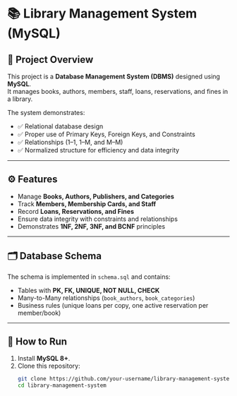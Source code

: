 # 📚 Library Management System (MySQL)

## 📌 Project Overview
This project is a **Database Management System (DBMS)** designed using **MySQL**.  
It manages books, authors, members, staff, loans, reservations, and fines in a library.  

The system demonstrates:
- ✅ Relational database design
- ✅ Proper use of Primary Keys, Foreign Keys, and Constraints
- ✅ Relationships (1–1, 1–M, and M–M)
- ✅ Normalized structure for efficiency and data integrity

---

## ⚙️ Features
- Manage **Books, Authors, Publishers, and Categories**
- Track **Members, Membership Cards, and Staff**
- Record **Loans, Reservations, and Fines**
- Ensure data integrity with constraints and relationships
- Demonstrates **1NF, 2NF, 3NF, and BCNF** principles

---

## 🗂️ Database Schema
The schema is implemented in `schema.sql` and contains:
- Tables with **PK, FK, UNIQUE, NOT NULL, CHECK**
- Many-to-Many relationships (`book_authors`, `book_categories`)
- Business rules (unique loans per copy, one active reservation per member/book)

---

## 🚀 How to Run
1. Install **MySQL 8+**.
2. Clone this repository:
   ```bash
   git clone https://github.com/your-username/library-management-system.git
   cd library-management-system

